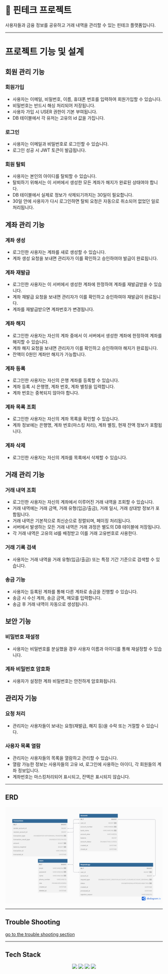# 🏦 핀테크 프로젝트
사용자들과 금융 정보를 공유하고 거래 내역을 관리할 수 있는 핀테크 플랫폼입니다.

---

# 프로젝트 기능 및 설계

## 회원 관리 기능

### 회원가입
- 사용자는 이메일, 비밀번호, 이름, 휴대폰 번호를 입력하여 회원가입할 수 있습니다.
- 비밀번호는 반드시 해싱 처리되어 저장됩니다.
- 사용자 가입 시 USER 권한이 기본 부여됩니다.
- DB 테이블에서 각 유저는 고유의 id 값을 가집니다.

### 로그인
- 사용자는 이메일과 비밀번호로 로그인할 수 있습니다.
- 로그인 성공 시 JWT 토큰이 발급됩니다.

### 회원 탈퇴
- 사용자는 본인의 아이디를 탈퇴할 수 있습니다.
- 탈퇴하기 위해서는 이 서버에서 생성한 모든 계좌가 해지가 완료된 상태여야 합니다.
- DB 테이블에서 실제로 정보가 삭제되기까지는 30일이 필요합니다.
- 30일 안에 사용자가 다시 로그인하면 탈퇴 요청은 자동으로 취소되어 없었던 일로 처리됩니다.

## 계좌 관리 기능

### 계좌 생성
- 로그인한 사용자는 계좌를 새로 생성할 수 있습니다.
- 계좌 생성 요청을 보내면 관리자가 이를 확인하고 승인하여야 발급이 완료됩니다.

### 계좌 재발급
- 로그인한 사용자는 이 서버에서 생성한 계좌에 한정하여 계좌를 재발급받을 수 있습니다.
- 계좌 재발급 요청을 보내면 관리자가 이를 확인하고 승인하여야 재발급이 완료됩니다.
- 계좌를 재발급받으면 계좌번호가 변경됩니다.

### 계좌 해지
- 로그인한 사용자는 자신의 계좌 중에서 이 서버에서 생성한 계좌에 한정하여 계좌를 해지할 수 있습니다.
- 계좌 해지 요청을 보내면 관리자가 이를 확인하고 승인하여야 해지가 완료됩니다.
- 잔액이 0원인 계좌만 해지가 가능합니다.

### 계좌 등록
- 로그인한 사용자는 자신의 은행 계좌를 등록할 수 있습니다.
- 계좌 등록 시 은행명, 계좌 번호, 계좌 별칭을 입력합니다.
- 계좌 번호는 중복되지 않아야 합니다.

### 계좌 목록 조회
- 로그인한 사용자는 자신의 계좌 목록을 확인할 수 있습니다.
- 계좌 정보에는 은행명, 계좌 번호(마스킹 처리), 계좌 별칭, 현재 잔액 정보가 포함됩니다.

### 계좌 삭제
- 로그인한 사용자는 자신의 계좌를 목록에서 삭제할 수 있습니다.

## 거래 관리 기능

### 거래 내역 조회
- 로그인한 사용자는 자신의 계좌에서 이루어진 거래 내역을 조회할 수 있습니다.
- 거래 내역에는 거래 금액, 거래 유형(입금/출금), 거래 일시, 거래 상대방 정보가 포함됩니다.
- 거래 내역은 기본적으로 최신순으로 정렬되며, 페이징 처리됩니다.
- 서버에서 발생하는 모든 거래 내역은 거래 과정은 별도의 DB 테이블에 저장됩니다.
- 각 거래 내역은 고유의 id를 배정받고 이를 거래 고유번호로 사용한다.

### 거래 기록 검색
- 사용자는 거래 내역을 거래 유형(입금/출금) 또는 특정 기간 기준으로 검색할 수 있습니다.

### 송금 기능
- 사용자는 등록된 계좌를 통해 다른 계좌로 송금을 진행할 수 있습니다.
- 송금 시 수신 계좌, 송금 금액, 메모를 입력합니다.
- 송금 후 거래 내역이 자동으로 생성됩니다.

## 보안 기능

### 비밀번호 재설정
- 사용자는 비밀번호를 분실했을 경우 사용자 이름과 아이디를 통해 재설정할 수 있습니다.

### 계좌 비밀번호 암호화
- 사용자가 설정한 계좌 비밀번호는 안전하게 암호화됩니다.

## 관리자 기능

### 요청 처리
- 관리자는 사용자들이 보내는 요청(재발급, 해지 등)을 수락 또는 거절할 수 있습니다.

### 사용자 목록 열람
- 관리자는 사용자들의 목록을 열람하고 관리할 수 있습니다.
- 열람 가능한 정보는 사용자들의 고유 id, 로그인에 사용하는 아이디, 각 회원들의 계좌 정보입니다.
- 계좌번호는 마스킹처리되어 표시되고, 잔액은 표시되지 않습니다.

---

## ERD
![ERD](doc/img/erd.png)

---

## Trouble Shooting
[go to the trouble shooting section](doc/TROUBLE_SHOOTING.md)

---

## Tech Stack
<div align=center> 
    <img src="https://img.shields.io/badge/java-007396?style=for-the-badge&logo=java&logoColor=white"> 
    <img src="https://img.shields.io/badge/spring-6DB33F?style=for-the-badge&logo=spring&logoColor=white"> 
    <img src="https://img.shields.io/badge/mysql-4479A1?style=for-the-badge&logo=mysql&logoColor=white"> 
    <img src="https://img.shields.io/badge/git-F05032?style=for-the-badge&logo=git&logoColor=white"> 
</div>
